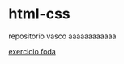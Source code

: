 # html-css
 repositorio vasco
 aaaaaaaaaaaa

<a href="https://pedrowoo.github.io/html-css/curso/exercicios/ex001/index.html"> exercicio foda </a>